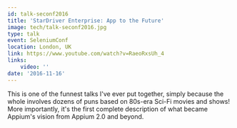 ```yaml
---
id: talk-seconf2016
title: 'StarDriver Enterprise: App to the Future'
image: tech/talk-seconf2016.jpg
type: talk
event: SeleniumConf
location: London, UK
link: https://www.youtube.com/watch?v=RaeoRxsUh_4
links:
    video: ''
date: '2016-11-16'
---
```


This is one of the funnest talks I've ever put together, simply because the whole involves dozens
of puns based on 80s-era Sci-Fi movies and shows! More importantly, it's the first complete
description of what became Appium's vision from Appium 2.0 and beyond.
